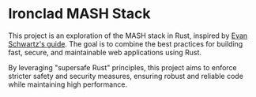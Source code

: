 # Ironclad MASH Stack

This project is an exploration of the MASH stack in Rust, inspired by [Evan Schwartz's guide](https://emschwartz.me/building-a-fast-website-with-the-mash-stack-in-rust/). The goal is to combine the best practices for building fast, secure, and maintainable web applications using Rust.

By leveraging "supersafe Rust" principles, this project aims to enforce stricter safety and security measures, ensuring robust and reliable code while maintaining high performance.

